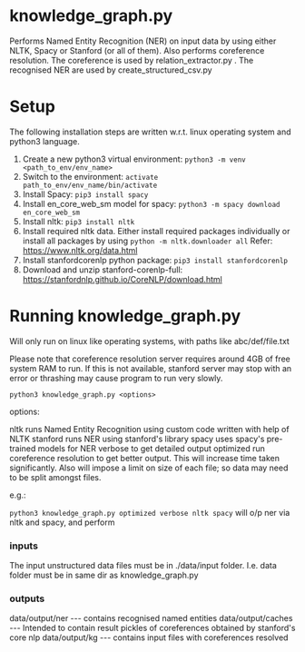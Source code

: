 # knowledge_graph.py

Performs Named Entity Recognition (NER) on input data by using either NLTK, Spacy or Stanford (or all of them). Also performs coreference resolution. The coreference is used by relation_extractor.py . The recognised NER are used by create_structured_csv.py

# Setup

The following installation steps are written w.r.t. linux operating system and python3 language.

1. Create a new python3 virtual environment:
    `python3 -m venv <path_to_env/env_name>`
2. Switch to the environment:
    `activate path_to_env/env_name/bin/activate`
3. Install Spacy:
    `pip3 install spacy`
4. Install en_core_web_sm model for spacy:
    `python3 -m spacy download en_core_web_sm`
5. Install nltk:
    `pip3 install nltk`
6. Install required nltk data. Either install required packages individually or install all packages by using
    `python -m nltk.downloader all`
    Refer: https://www.nltk.org/data.html
7. Install stanfordcorenlp python package:
    `pip3 install stanfordcorenlp`
8. Download and unzip stanford-corenlp-full: https://stanfordnlp.github.io/CoreNLP/download.html

# Running knowledge_graph.py

Will only run on linux like operating systems, with paths like abc/def/file.txt

Please note that coreference resolution server requires around 4GB of free system RAM to run. If this is not available, stanford server may stop with an error or thrashing may cause program to run very slowly.

`python3 knowledge_graph.py <options>` 

options:
 
 nltk           runs Named Entity Recognition using custom code written with help of NLTK
 stanford       runs NER using stanford's library
 spacy          uses spacy's pre-trained models for NER
 verbose        to get detailed output
 optimized      run coreference resolution to get better output. This will increase time taken significantly. 
                Also will impose a limit on size of each file; so data may need to be split amongst files.

e.g.:

`python3 knowledge_graph.py optimized verbose nltk spacy`
will o/p ner via nltk and spacy, and perform 


### inputs

The input unstructured data files must be in ./data/input folder. I.e. data folder must be in same dir as knowledge_graph.py

### outputs

data/output/ner   ---  contains recognised named entities
data/output/caches --- Intended to contain result pickles of coreferences obtained by stanford's core nlp
data/output/kg --- contains input files with coreferences resolved 